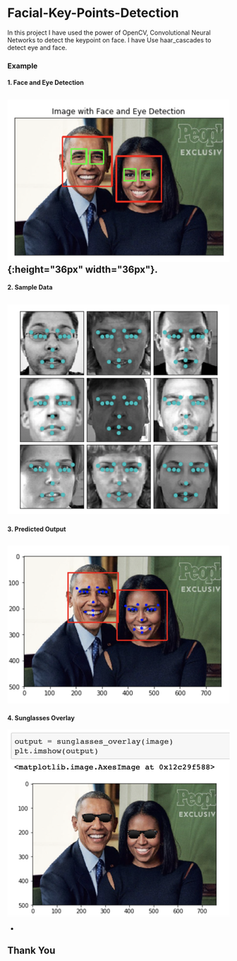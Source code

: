 # Facial-Key-Points-Detection

In this project I have used the power of OpenCV, Convolutional Neural Networks to detect the keypoint on face. I have Use haar_cascades to detect eye and face. 

### Example

#### 1. Face and Eye Detection
![alt text](https://github.com/Sidharth1998/Facial-Key-Points-Detection/blob/master/images/face_and%20_eye_detection.png?raw=true){:height="36px" width="36px"}.
---
#### 2. Sample Data
![alt text](https://github.com/Sidharth1998/Facial-Key-Points-Detection/blob/master/images/sample_data.png?raw=true)
---
#### 3. Predicted Output
![alt text](https://github.com/Sidharth1998/Facial-Key-Points-Detection/blob/master/images/predicted_output.png?raw=true)
---
#### 4. Sunglasses Overlay
![alt text](https://github.com/Sidharth1998/Facial-Key-Points-Detection/blob/master/images/sunglasses_overlay.png?raw=true)

-

##                            Thank You
